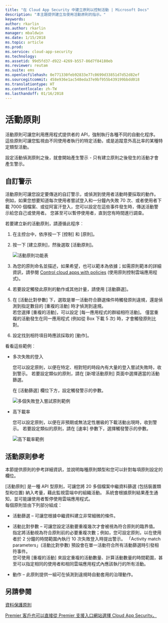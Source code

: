 ```yaml
---
title: "在 Cloud App Security 中建立原則以控制活動 | Microsoft Docs"
description: "本主題提供建立及使用活動原則的指示。"
keywords: 
author: rkarlin
ms.author: rkarlin
manager: mbaldwin
ms.date: 1/15/2018
ms.topic: article
ms.prod: 
ms.service: cloud-app-security
ms.technology: 
ms.assetid: 99d5fd37-d922-4269-b557-86d7f84180eb
ms.reviewer: reutam
ms.suite: ems
ms.openlocfilehash: 0e771330feb92833e77c0699d33851d7d52d82ef
ms.sourcegitcommit: 458e936e1ac548eda37e9bf955b439199bbdd018
ms.translationtype: HT
ms.contentlocale: zh-TW
ms.lasthandoff: 01/16/2018
---
```

# <a name="activity-policies"></a>活動原則
活動原則可讓您利用應用程式提供者的 API，強制執行各種不同的自動化程序。 這些原則可讓您監視由不同使用者執行的特定活動，或是追蹤意外高比率的某種特定類型活動。  
  
設定活動偵測原則之後，就會開始產生警示 - 只有建立原則之後發生的活動才會產生警示。
  
  
## <a name="custom-alerts"></a>自訂警示  
活動原則可讓您設定要傳送的自訂警示，或偵測到使用者活動時要採取的動作。 例如，如果您想要知道每次使用者嘗試登入和一分鐘內失敗 70 次、或者使用者下載 7000 個檔案、或從阿富汗登入，您可以設定在這些事件發生時，傳送活動警示給您自己或使用者。 您甚至可以暫停使用者，直到您有時間進行調查。  
  
若要建立新的活動原則，請遵循此程序︰  
  
1.  在主控台中，依序按一下 [控制] 和 [原則]。  
  
2.  按一下 [建立原則]，然後選取 [活動原則]。  
  
     ![活動原則功能表](./media/activity-policy-menu.png "活動原則功能表")  
  
3.  為您的原則命名並描述，如果希望，也可以範本為依據；如需原則範本的詳細資訊，請參閱 [Control cloud apps with policies](control-cloud-apps-with-policies.md) (使用原則控制雲端應用程式)。  
  
4.  若要設定觸發此原則的動作或其他計量，請使用 [活動篩選]。  
  
5.  在 [活動比對參數] 下，選取是單一活動符合篩選條件時觸發原則違規，還是偵測到指定數目的 [重複的活動] 時才偵測到違規。  
    若您選擇 [重複的活動]，可以設定 [每一應用程式的群組相符活動]。 僅當重複的活動發生在同一應用程式 (例如從 Box 下載 5 次) 時，才會觸發原則比對。  
  
6.  設定找到相符項目時應該採取的 [動作]。  
  
看看這些範例︰  
  
-   多次失敗的登入  
  
     您可以設定原則，以便在特定、相對短的時段內有大量的登入嘗試失敗時，收到警示。 若要設定類似的原則，請在 [新增活動原則] 頁面中選擇適當的活動篩選。  
  
     在 [活動篩選] 欄位下方，設定觸發警示的參數。  
  
     ![多個失敗登入嘗試原則範例](./media/multiple-failed-log-on-attempts-policy-example.png "多個失敗登入嘗試原則範例")  
  
-   高下載率  
  
     您可以設定原則，以便在非預期或無法定性層級的下載活動出現時，收到警示。 若要設定類似的原則，請在 [速率] 參數下，選擇觸發警示的參數。  
  
     ![高下載率範例](./media/high-download-rate-example.png "高下載率範例")  
  
  
## <a name="activity-policy-reference"></a>活動原則參考  
本節提供原則的參考詳細資訊，並說明每種原則類型和您可以針對每項原則設定的欄位。  
  
[活動原則] 是一種 API 型原則，可讓您將 20 多個檔案中繼資料篩選 (包括裝置類型和位置) 納入考量，藉此監視雲端中的組織活動。 系統會根據原則結果產生通知，並可能讓使用者暫停使用雲端應用程式。   
每個原則皆由下列部分組成：  
  
-   活動篩選 – 可讓您根據中繼資料建立非常細微的條件。  
  
-   活動比對參數 – 可讓您設定活動要重複幾次才會被視為符合原則的臨界值。  指定將活動視為符合原則前的必要重複次數；例如，您可設定原則，以在使用者於 2 分鐘的時間範圍內執行 10 次失敗登入時提出警示。  「Activity match parameters」(活動比對參數) 預設會在單一活動符合所有活動篩選時引發相符事件。   
您可使用 [重複的活動] 來設定重複的活動數量、計算活動數量的時間範圍，甚至可以指定相同的使用者和相同雲端應用程式內應該執行的所有活動。  
  
  
-   動作 – 此原則提供一組可在偵測到違規時自動套用的治理動作。  
## <a name="see-also"></a>另請參閱  
[資料保護原則](data-protection-policies.md)   

[Premier 客戶也可以直接從 Premier 支援入口網站選擇 Cloud App Security。](https://premier.microsoft.com/)  
  
  